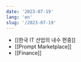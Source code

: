 ```yaml
---
date: '2023-07-19'
lang: 'en'
slug: '/2023-07-19'
---
```


- [[한국 IT 산업의 내수 편중]]
- [[Prompt Marketplace]]
- [[Finance]]
